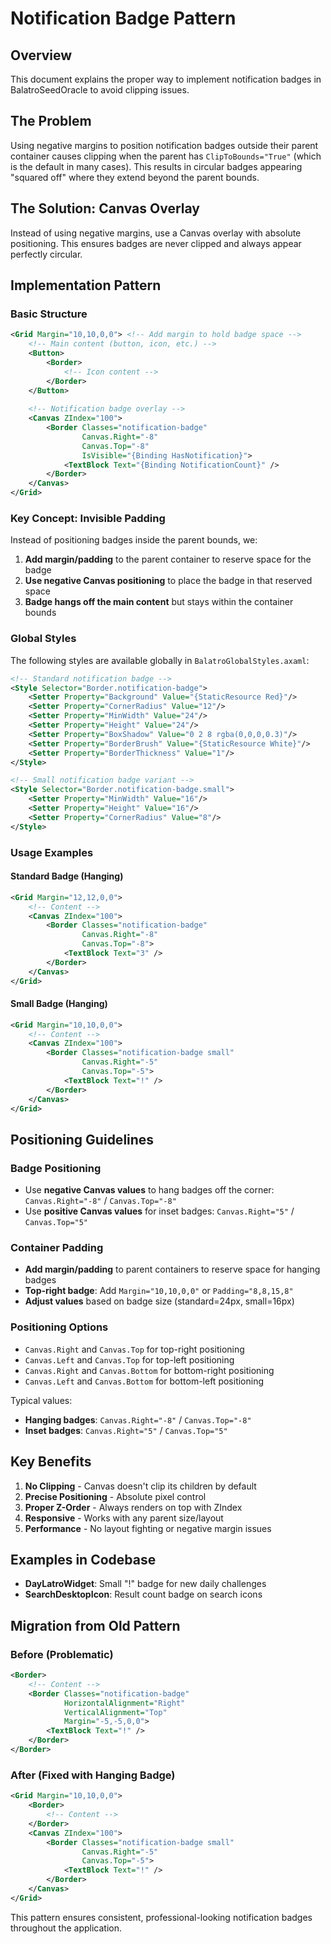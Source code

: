 # Notification Badge Pattern

## Overview
This document explains the proper way to implement notification badges in BalatroSeedOracle to avoid clipping issues.

## The Problem
Using negative margins to position notification badges outside their parent container causes clipping when the parent has `ClipToBounds="True"` (which is the default in many cases). This results in circular badges appearing "squared off" where they extend beyond the parent bounds.

## The Solution: Canvas Overlay
Instead of using negative margins, use a Canvas overlay with absolute positioning. This ensures badges are never clipped and always appear perfectly circular.

## Implementation Pattern

### Basic Structure
```xml
<Grid Margin="10,10,0,0"> <!-- Add margin to hold badge space -->
    <!-- Main content (button, icon, etc.) -->
    <Button>
        <Border>
            <!-- Icon content -->
        </Border>
    </Button>
    
    <!-- Notification badge overlay -->
    <Canvas ZIndex="100">
        <Border Classes="notification-badge" 
                Canvas.Right="-8" 
                Canvas.Top="-8"
                IsVisible="{Binding HasNotification}">
            <TextBlock Text="{Binding NotificationCount}" />
        </Border>
    </Canvas>
</Grid>
```

### Key Concept: Invisible Padding
Instead of positioning badges inside the parent bounds, we:
1. **Add margin/padding** to the parent container to reserve space for the badge
2. **Use negative Canvas positioning** to place the badge in that reserved space
3. **Badge hangs off the main content** but stays within the container bounds

### Global Styles
The following styles are available globally in `BalatroGlobalStyles.axaml`:

```xml
<!-- Standard notification badge -->
<Style Selector="Border.notification-badge">
    <Setter Property="Background" Value="{StaticResource Red}"/>
    <Setter Property="CornerRadius" Value="12"/>
    <Setter Property="MinWidth" Value="24"/>
    <Setter Property="Height" Value="24"/>
    <Setter Property="BoxShadow" Value="0 2 8 rgba(0,0,0,0.3)"/>
    <Setter Property="BorderBrush" Value="{StaticResource White}"/>
    <Setter Property="BorderThickness" Value="1"/>
</Style>

<!-- Small notification badge variant -->
<Style Selector="Border.notification-badge.small">
    <Setter Property="MinWidth" Value="16"/>
    <Setter Property="Height" Value="16"/>
    <Setter Property="CornerRadius" Value="8"/>
</Style>
```

### Usage Examples

#### Standard Badge (Hanging)
```xml
<Grid Margin="12,12,0,0">
    <!-- Content -->
    <Canvas ZIndex="100">
        <Border Classes="notification-badge"
                Canvas.Right="-8"
                Canvas.Top="-8">
            <TextBlock Text="3" />
        </Border>
    </Canvas>
</Grid>
```

#### Small Badge (Hanging)
```xml
<Grid Margin="10,10,0,0">
    <!-- Content -->
    <Canvas ZIndex="100">
        <Border Classes="notification-badge small"
                Canvas.Right="-5"
                Canvas.Top="-5">
            <TextBlock Text="!" />
        </Border>
    </Canvas>
</Grid>
```

## Positioning Guidelines

### Badge Positioning
- Use **negative Canvas values** to hang badges off the corner: `Canvas.Right="-8"` / `Canvas.Top="-8"`
- Use **positive Canvas values** for inset badges: `Canvas.Right="5"` / `Canvas.Top="5"`

### Container Padding
- **Add margin/padding** to parent containers to reserve space for hanging badges
- **Top-right badge**: Add `Margin="10,10,0,0"` or `Padding="8,8,15,8"`
- **Adjust values** based on badge size (standard=24px, small=16px)

### Positioning Options
- `Canvas.Right` and `Canvas.Top` for top-right positioning
- `Canvas.Left` and `Canvas.Top` for top-left positioning  
- `Canvas.Right` and `Canvas.Bottom` for bottom-right positioning
- `Canvas.Left` and `Canvas.Bottom` for bottom-left positioning

Typical values:
- **Hanging badges**: `Canvas.Right="-8"` / `Canvas.Top="-8"` 
- **Inset badges**: `Canvas.Right="5"` / `Canvas.Top="5"`

## Key Benefits

1. **No Clipping** - Canvas doesn't clip its children by default
2. **Precise Positioning** - Absolute pixel control
3. **Proper Z-Order** - Always renders on top with ZIndex
4. **Responsive** - Works with any parent size/layout
5. **Performance** - No layout fighting or negative margin issues

## Examples in Codebase

- **DayLatroWidget**: Small "!" badge for new daily challenges
- **SearchDesktopIcon**: Result count badge on search icons

## Migration from Old Pattern

### Before (Problematic)
```xml
<Border>
    <!-- Content -->
    <Border Classes="notification-badge"
            HorizontalAlignment="Right"
            VerticalAlignment="Top"
            Margin="-5,-5,0,0">
        <TextBlock Text="!" />
    </Border>
</Border>
```

### After (Fixed with Hanging Badge)
```xml
<Grid Margin="10,10,0,0">
    <Border>
        <!-- Content -->
    </Border>
    <Canvas ZIndex="100">
        <Border Classes="notification-badge small"
                Canvas.Right="-5"
                Canvas.Top="-5">
            <TextBlock Text="!" />
        </Border>
    </Canvas>
</Grid>
```

This pattern ensures consistent, professional-looking notification badges throughout the application.
